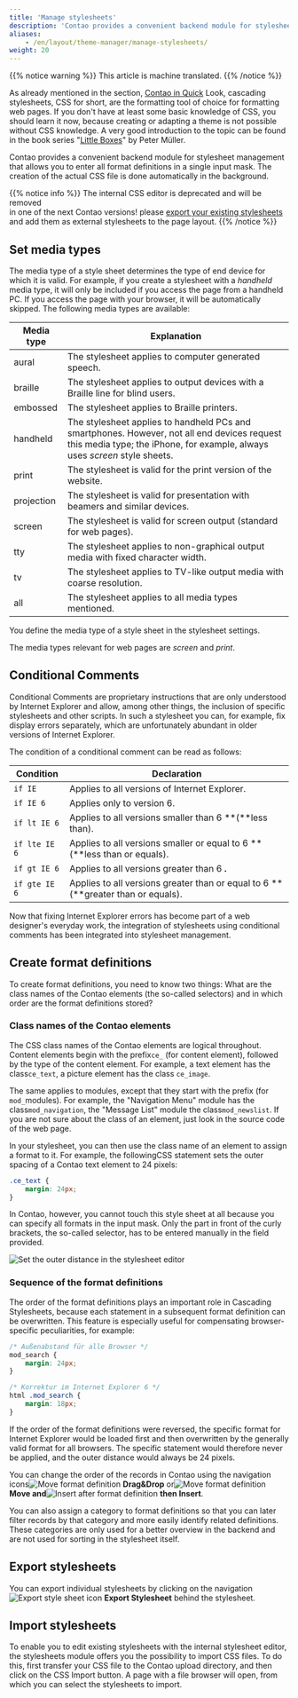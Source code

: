 ```yaml
---
title: 'Manage stylesheets'
description: 'Contao provides a convenient backend module for stylesheet management which allows you to enter all format definitions in a single input mask.'
aliases:
    - /en/layout/theme-manager/manage-stylesheets/
weight: 20
---
```


{{% notice warning %}}
This article is machine translated.
{{% /notice %}}

As already mentioned in the section, [Contao in Quick](/en/introduction/contao-quickstart/) Look, cascading stylesheets, CSS for short, are the formatting tool of choice for formatting web pages. If you don't have at least some basic knowledge of CSS, you should learn it now, because creating or adapting a theme is not possible without CSS knowledge. A very good introduction to the topic can be found in the book series "[Little Boxes](https://www.little-boxes.de/little-boxes-teil1-online.html)" by Peter Müller.

Contao provides a convenient backend module for stylesheet management that allows you to enter all format definitions in a single input mask. The creation of the actual CSS file is done automatically in the background.

{{% notice info %}}
The internal CSS editor is deprecated and will be removed  
 in one of the next Contao versions! please [export your existing stylesheets](#stylesheets-exportieren) and add them as external stylesheets to the page layout.
{{% /notice %}}

## Set media types

The media type of a style sheet determines the type of end device for which it is valid. For example, if you create a stylesheet with a *handheld* media type, it will only be included if you access the page from a handheld PC. If you access the page with your browser, it will be automatically skipped. The following media types are available:

| Media type | Explanation |
| ---------- | ----------- |
| aural | The stylesheet applies to computer generated speech. |
| braille | The stylesheet applies to output devices with a Braille line for blind users. |
| embossed | The stylesheet applies to Braille printers. |
| handheld | The stylesheet applies to handheld PCs and smartphones. However, not all end devices request this media type; the iPhone, for example, always uses *screen* style sheets. |
| print | The stylesheet is valid for the print version of the website. |
| projection | The stylesheet is valid for presentation with beamers and similar devices. |
| screen | The stylesheet is valid for screen output (standard for web pages). |
| tty | The stylesheet applies to non-graphical output media with fixed character width. |
| tv | The stylesheet applies to TV-like output media with coarse resolution. |
| all | The stylesheet applies to all media types mentioned. |

You define the media type of a style sheet in the stylesheet settings.

The media types relevant for web pages are *screen* and *print*.

## Conditional Comments

Conditional Comments are proprietary instructions that are only understood by Internet Explorer and allow, among other things, the inclusion of specific stylesheets and other scripts. In such a stylesheet you can, for example, fix display errors separately, which are unfortunately abundant in older versions of Internet Explorer.

The condition of a conditional comment can be read as follows:

| Condition | Declaration |
| --------- | ----------- |
| `if IE` | Applies to all versions of Internet Explorer. |
| `if IE 6` | Applies only to version 6. |
| `if lt IE 6` | Applies to all versions smaller than 6  **(**less than). |
| `if lte IE 6` | Applies to all versions smaller or equal to 6  **(**less than or equals). |
| `if gt IE 6` | Applies to all versions greater than 6 **.** |
| `if gte IE 6` | Applies to all versions greater than or equal to 6  **(**greater than or equals). |

Now that fixing Internet Explorer errors has become part of a web designer's everyday work, the integration of stylesheets using conditional comments has been integrated into stylesheet management.

## Create format definitions

To create format definitions, you need to know two things: What are the class names of the Contao elements (the so-called selectors) and in which order are the format definitions stored?

### Class names of the Contao elements

The CSS class names of the Contao elements are logical throughout. Content elements begin with the prefix`ce_` (for content element), followed by the type of the content element. For example, a text element has the class`ce_text`, a picture element has the class `ce_image`.

The same applies to modules, except that they start with the prefix (for `mod_`modules). For example, the "Navigation Menu" module has the class`mod_navigation`, the "Message List" module the class`mod_newslist`. If you are not sure about the class of an element, just look in the source code of the web page.

In your stylesheet, you can then use the class name of an element to assign a format to it. For example, the followingCSS statement sets the outer spacing of a Contao text element to 24 pixels:

```css
.ce_text {
    margin: 24px;
}
```

In Contao, however, you cannot touch this style sheet at all because you can specify all formats in the input mask. Only the part in front of the curly brackets, the so-called selector, has to be entered manually in the field provided.

![Set the outer distance in the stylesheet editor](/de/layout/theme-manager/images/de/den-aussenabstand-im-stylesheet-editor-festlegen.png?classes=shadow)

### Sequence of the format definitions

The order of the format definitions plays an important role in Cascading Stylesheets, because each statement in a subsequent format definition can be overwritten. This feature is especially useful for compensating browser-specific peculiarities, for example:

```css
/* Außenabstand für alle Browser */
mod_search {
    margin: 24px;
}

/* Korrektur im Internet Explorer 6 */
html .mod_search {
    margin: 18px;
}
```

If the order of the format definitions were reversed, the specific format for Internet Explorer would be loaded first and then overwritten by the generally valid format for all browsers. The specific statement would therefore never be applied, and the outer distance would always be 24 pixels.

You can change the order of the records in Contao using the navigation icons![Move format definition](/de/icons/drag.svg?classes=icon) **Drag&amp;Drop** or![Move format definition](/de/icons/cut.svg?classes=icon) **Move and**![Insert after format definition](/de/icons/pasteafter.svg?classes=icon) **then Insert**.

You can also assign a category to format definitions so that you can later filter records by that category and more easily identify related definitions. These categories are only used for a better overview in the backend and are not used for sorting in the stylesheet itself.

## Export stylesheets

You can export individual stylesheets by clicking on the navigation![Export style sheet](/de/icons/theme_export.svg?classes=icon) icon **Export Stylesheet** behind the stylesheet.

## Import stylesheets

To enable you to edit existing stylesheets with the internal stylesheet editor, the stylesheets module offers you the possibility to import CSS files. To do this, first transfer your CSS file to the Contao upload directory, and then click on the CSS Import button. A page with a file browser will open, from which you can select the stylesheets to import.
